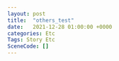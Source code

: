 ```yaml
---
layout: post
title:  "others_test"
date:   2021-12-28 01:00:00 +0000
categories: Etc
Tags: Story Etc
SceneCode: []
---
```


